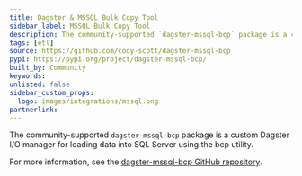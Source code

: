 ```yaml
---
title: Dagster & MSSQL Bulk Copy Tool
sidebar_label: MSSQL Bulk Copy Tool
description: The community-supported `dagster-mssql-bcp` package is a custom Dagster I/O manager for loading data into SQL Server using the bcp utility.
tags: [etl]
source: https://github.com/cody-scott/dagster-mssql-bcp
pypi: https://pypi.org/project/dagster-mssql-bcp/
built_by: Community
keywords:
unlisted: false
sidebar_custom_props:
  logo: images/integrations/mssql.png
partnerlink:
---
```


The community-supported `dagster-mssql-bcp` package is a custom Dagster I/O manager for loading data into SQL Server using the bcp utility.

For more information, see the [dagster-mssql-bcp GitHub repository](https://github.com/cody-scott/dagster-mssql-bcp).
